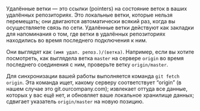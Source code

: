 Удалённые ветки — это ссылки (pointers) на состояние веток в ваших удалённых репозиториях. 
Это локальные ветки, которые нельзя перемещать; они двигаются автоматически всякий раз, когда вы осуществляете связь по сети. 
Удалённые ветки действуют как закладки для напоминания о том, где ветки в удалённых репозиториях находились во время 
последнего подключения к ним.

Они выглядят как `(имя удал. репоз.)/(ветка)`. Например, если вы хотите посмотреть, как выглядела ветка `master` на сервере 
`origin` во время последнего соединения с ним, проверьте ветку `origin/master`.

Для синхронизации вашей работы выполняется команда `git fetch origin`. Эта команда ищет, какому серверу соответствует “origin” 
(в нашем случае это git.ourcompany.com); извлекает оттуда все данные, которых у вас ещё нет, 
и обновляет ваше локальное хранилище данных; сдвигает указатель `origin/master` на новую позицию.
